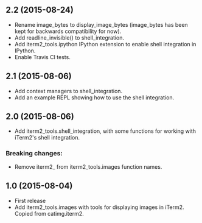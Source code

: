 2.2 (2015-08-24)
----------------

- Rename image_bytes to display_image_bytes (image_bytes has been kept for
  backwards compatibility for now).
- Add readline_invisible() to shell_integration.
- Add iterm2_tools.ipython IPython extension to enable shell integration in
  IPython.
- Enable Travis CI tests.

2.1 (2015-08-06)
----------------

- Add context managers to shell_integration.
- Add an example REPL showing how to use the shell integration.

2.0 (2015-08-06)
----------------

- Add iterm2_tools.shell_integration, with some functions for working with
  iTerm2's shell integration.

### Breaking changes:

- Remove iterm2_ from iterm2_tools.images function names.

1.0 (2015-08-04)
----------------

- First release
- Add iterm2_tools.images with tools for displaying images in iTerm2. Copied
  from catimg.iterm2.
